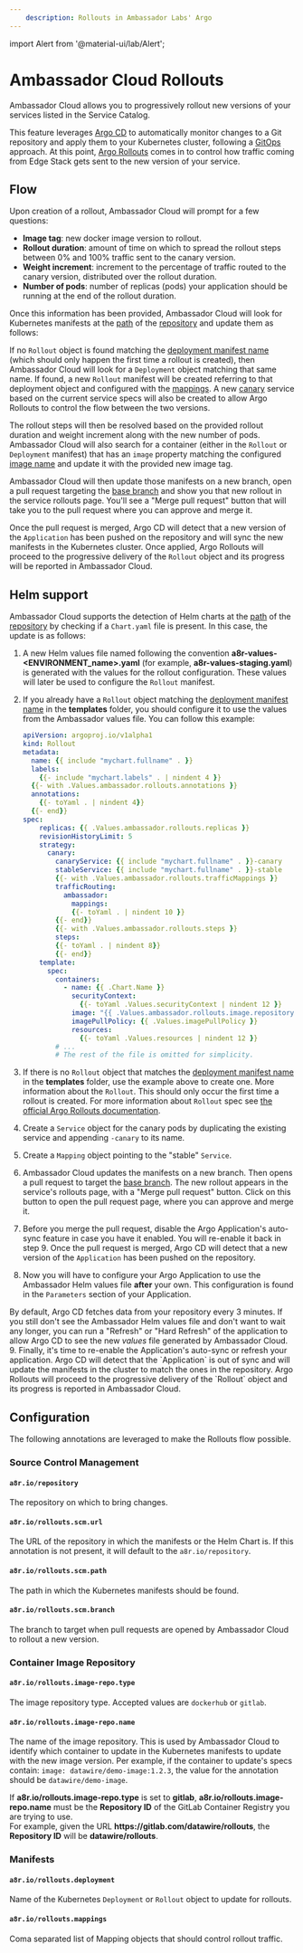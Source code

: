 ```yaml
---
    description: Rollouts in Ambassador Labs' Argo
---
```


import Alert from '@material-ui/lab/Alert';

# Ambassador Cloud Rollouts

Ambassador Cloud allows you to progressively rollout new versions of your services listed in the Service Catalog.

This feature leverages [Argo CD](../../concepts/argo/) to automatically monitor changes to a Git repository
and apply them to your Kubernetes cluster, following a [GitOps](../../concepts/gitops/) approach. At this
point, [Argo Rollouts](../../concepts/argo/) comes in to control how traffic coming from Edge Stack gets
sent to the new version of your service.

## Flow

Upon creation of a rollout, Ambassador Cloud will prompt for a few questions:
- **Image tag**: new docker image version to rollout.
- **Rollout duration**: amount of time on which to spread the rollout steps between 0% and 100% traffic sent to the canary version.
- **Weight increment**: increment to the percentage of traffic routed to the canary version, distributed over the rollout duration.
- **Number of pods**: number of replicas (pods) your application should be running at the end of the rollout duration.

Once this information has been provided, Ambassador Cloud will look for Kubernetes manifests at the [path](#a8riorolloutsscmpath) of
the [repository](#a8riorepository) and update them as follows:

If no `Rollout` object is found matching the [deployment manifest name](#a8riorolloutsdeployment) (which should only
happen the first time a rollout is created), then Ambassador Cloud will look for a `Deployment` object matching that same name.
If found, a new `Rollout` manifest will be created referring to that deployment object and configured with the
[mappings](#a8riorolloutsmappings). A new [canary](/docs/argo/latest/concepts/canary/) service based on the current service specs
will also be created to allow Argo Rollouts to control the flow between the two versions.

The rollout steps will then be resolved based on the provided rollout duration and weight increment along with the
new number of pods. Ambassador Cloud will also search for a container (either in the `Rollout` or `Deployment` manifest) that
has an `image` property matching the configured [image name](#a8riorolloutsimage-reponame) and update it with the
provided new image tag.

Ambassador Cloud will then update those manifests on a new branch, open a pull request targeting the
[base branch](#a8riorolloutsscmbranch) and show you that new rollout in the service rollouts page. You'll see a
"Merge pull request" button that will take you to the pull request where you can approve and merge it.

Once the pull request is merged, Argo CD will detect that a new version of the `Application` has been pushed on the
repository and will sync the new manifests in the Kubernetes cluster. Once applied, Argo Rollouts will proceed to the
progressive delivery of the `Rollout` object and its progress will be reported in Ambassador Cloud.

## Helm support

Ambassador Cloud supports the detection of Helm charts at the [path](#a8riorolloutsscmpath) of
the [repository](#a8riorepository) by checking if a `Chart.yaml` file is present. In this case, the update is
as follows:

1. A new Helm values file named following the convention **a8r-values-<ENVIRONMENT_name>.yaml** (for example, **a8r-values-staging.yaml**)
is generated with the values for the rollout configuration. These values will later be used to configure the
`Rollout` manifest.
2. If you already have a `Rollout` object matching the [deployment manifest name](#a8riorolloutsdeployment) in the **templates** folder,
you should configure it to use the values from the Ambassador values file. You can follow this example:
   ```yaml
   apiVersion: argoproj.io/v1alpha1
   kind: Rollout
   metadata:
     name: {{ include "mychart.fullname" . }}
     labels:
       {{- include "mychart.labels" . | nindent 4 }}
     {{- with .Values.ambassador.rollouts.annotations }}
     annotations:
       {{- toYaml . | nindent 4}}
     {{- end}}
   spec:
       replicas: {{ .Values.ambassador.rollouts.replicas }}
       revisionHistoryLimit: 5
       strategy:
         canary:
           canaryService: {{ include "mychart.fullname" . }}-canary
           stableService: {{ include "mychart.fullname" . }}-stable
           {{- with .Values.ambassador.rollouts.trafficMappings }}
           trafficRouting:
             ambassador:
               mappings:
               {{- toYaml . | nindent 10 }}
           {{- end}}
           {{- with .Values.ambassador.rollouts.steps }}
           steps:
           {{- toYaml . | nindent 8}}
           {{- end}}
       template:
         spec:
           containers:
             - name: {{ .Chart.Name }}
               securityContext:
                 {{- toYaml .Values.securityContext | nindent 12 }}
               image: "{{ .Values.ambassador.rollouts.image.repository }}:{{ .Values.ambassador.rollouts.image.tag | default .Chart.AppVersion }}"
               imagePullPolicy: {{ .Values.imagePullPolicy }}
               resources:
                 {{- toYaml .Values.resources | nindent 12 }}
           # ...
           # The rest of the file is omitted for simplicity.
   ```

3. If there is no `Rollout` object that matches the [deployment manifest name](#a8riorolloutsdeployment) in the **templates** folder,
use the example above to create one. More information about the `Rollout`. This should only occur the first time a rollout is created.
For more information about `Rollout` spec see [the official Argo Rollouts documentation](https://argoproj.github.io/argo-rollouts/features/specification/).
4. Create a `Service` object for the canary pods by duplicating the existing service and appending `-canary` to its name.
5. Create a `Mapping` object pointing to the "stable" `Service`.
6. Ambassador Cloud updates the manifests on a new branch. Then opens a pull request to target the
[base branch](#a8riorolloutsscmbranch). The new rollout appears in the service's rollouts page, with a "Merge pull request" button.
Click on this button to open the pull request page, where you can approve and merge it.
7. Before you merge the pull request, disable the Argo Application's auto-sync feature in case you have it enabled. You will
re-enable it back in step 9. Once the pull request is merged, Argo CD will detect that a new version of the `Application` has
been pushed on the repository.
8. Now you will have to configure your Argo Application to use the Ambassador Helm values file
**after** your own. This configuration is found in the `Parameters` section of your Application.
<Alert severity="warning">
    By default, Argo CD fetches data from your repository every 3 minutes. If you still don't see the Ambassador
    Helm values file and don't want to wait any longer, you can run a "Refresh" or "Hard Refresh" of the
    application to allow Argo CD to see the new <i>values</i> file generated by Ambassador Cloud.
</Alert>
9. Finally, it's time to re-enable the Application's auto-sync or refresh your application. Argo CD will detect that the `Application`
is out of sync and will update the manifests in the cluster to match the ones in the repository. Argo Rollouts will proceed to the
progressive delivery of the `Rollout` object and its progress is reported in Ambassador Cloud.

## Configuration

The following annotations are leveraged to make the Rollouts flow possible.

### Source Control Management

#### `a8r.io/repository`

The repository on which to bring changes.

#### `a8r.io/rollouts.scm.url`

The URL of the repository in which the manifests or the Helm Chart is. If this annotation is not present, it will default to the `a8r.io/repository`.

#### `a8r.io/rollouts.scm.path`

The path in which the Kubernetes manifests should be found.

#### `a8r.io/rollouts.scm.branch`

The branch to target when pull requests are opened by Ambassador Cloud to rollout a new version.

### Container Image Repository

#### `a8r.io/rollouts.image-repo.type`

The image repository type. Accepted values are `dockerhub` or `gitlab`.

#### `a8r.io/rollouts.image-repo.name`

The name of the image repository. This is used by Ambassador Cloud to identify which container to update in the Kubernetes manifests to update with the new image version. Per example, if the container to update's specs contain: `image: datawire/demo-image:1.2.3`, the value for the annotation should be `datawire/demo-image`.

<Alert severity="warning">
  If <strong>a8r.io/rollouts.image-repo.type</strong> is set to <strong>gitlab</strong>, <strong>a8r.io/rollouts.image-repo.name</strong> must be the <strong>Repository ID</strong> of the GitLab Container Registry you are trying to use.<br/>
  For example, given the URL <strong>https://gitlab.com/datawire/rollouts</strong>, the <strong>Repository ID</strong> will be <strong>datawire/rollouts</strong>.
</Alert>

### Manifests

#### `a8r.io/rollouts.deployment`

Name of the Kubernetes `Deployment` or `Rollout` object to update for rollouts.

#### `a8r.io/rollouts.mappings`

Coma separated list of Mapping objects that should control rollout traffic.
